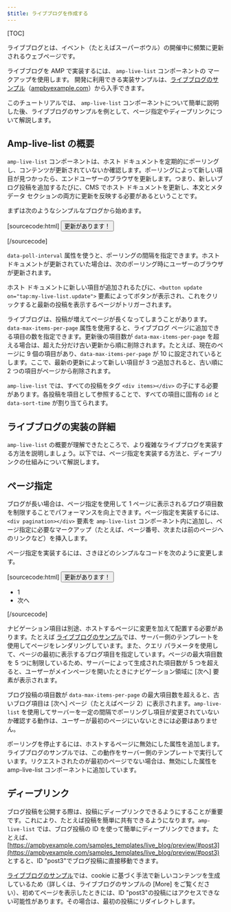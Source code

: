 ```yaml
---
$title: ライブブログを作成する
---
```


[TOC]

ライブブログとは、イベント（たとえばスーパーボウル）の開催中に頻繁に更新されるウェブページです。

ライブブログを AMP で実装するには、 `amp-live-list` コンポーネントの マークアップを使用します。 開発に利用できる実装サンプルは、[ライブブログのサンプル](https://www.ampbyexample.com/samples_templates/live_blog/)（[ampbyexample.com](https://www.ampbyexample.com)）から入手できます。

このチュートリアルでは、 `amp-live-list` コンポーネントについて簡単に説明した後、ライブブログのサンプルを例として、ページ指定やディープリンクについて解説します。

## Amp-live-list の概要

`amp-live-list` コンポーネントは、ホスト ドキュメントを定期的にポーリングし、コンテンツが更新されていないか確認します。ポーリングによって新しい項目が見つかったら、エンドユーザーのブラウザを更新します。つまり、新しいブログ投稿を追加するたびに、CMS でホスト ドキュメントを更新し、本文とメタデータ セクションの両方に更新を反映する必要があるということです。

まずは次のようなシンプルなブログから始めます。

[sourcecode:html]
<amp-live-list id="my-live-list" data-poll-interval="15000" data-max-items-per-page="5">
    <button update on="tap:my-live-list.update">更新があります！</button>
    <div items></div>
</amp-live-list>
[/sourcecode]

`data-poll-interval` 属性を使うと、ポーリングの間隔を指定できます。ホスト ドキュメントが更新されていた場合は、次のポーリング時にユーザーのブラウザが更新されます。

ホスト ドキュメントに新しい項目が追加されるたびに、`<button update on="tap:my-live-list.update">` 要素によってボタンが表示され、これをクリックすると最新の投稿を表示するページがトリガーされます。

ライブブログは、投稿が増えてページが長くなってしまうことがあります。`data-max-items-per-page` 属性を使用すると、ライブブログ ページに追加できる項目の数を指定できます。更新後の項目数が `data-max-items-per-page` を超える場合は、超えた分だけ古い更新から順に削除されます。たとえば、現在のページに 9 個の項目があり、`data-max-items-per-page` が 10 に設定されているとします。ここで、最新の更新によって新しい項目が 3 つ追加されると、古い順に 2 つの項目がページから削除されます。

`amp-live-list` では、すべての投稿をタグ `<div items></div>` の子にする必要があります。各投稿を項目として参照することで、すべての項目に固有の `id` と `data-sort-time` が割り当てられます。

## ライブブログの実装の詳細

`amp-live-list` の概要が理解できたところで、より複雑なライブブログを実装する方法を説明しましょう。以下では、ページ指定を実装する方法と、ディープリンクの仕組みについて解説します。

## ページ指定

ブログが長い場合は、ページ指定を使用して 1 ページに表示されるブログ項目数を制限することでパフォーマンスを向上できます。ページ指定を実装するには、`<div pagination></div>` 要素を `amp-live-list` コンポーネント内に追加し、ページ指定に必要なマークアップ（たとえば、ページ番号、次または前のページへのリンクなど）を挿入します。

ページ指定を実装するには、さきほどのシンプルなコードを次のように変更します。

[sourcecode:html]
<amp-live-list id="my-live-list" data-poll-interval="15000" data-max-items-per-page="5">
    <button update on="tap:my-live-list.update">更新があります！</button>
    <div items></div>
    <div pagination>
    <nav>
        <ul>
            <li>1</li>
            <li>次へ</li>
        </ul>
    </nav>
    </div>
</amp-live-list>
[/sourcecode]

ナビゲーション項目は別途、ホストするページに変更を加えて配置する必要があります。たとえば [ライブブログのサンプル](https://www.ampbyexample.com/samples_templates/live_blog/)では、サーバー側のテンプレートを使用してページをレンダリングしています。また、クエリ パラメータを使用して、ページの最初に表示するブログ項目を指定しています。ページの最大項目数を 5 つに制限しているため、サーバーによって生成された項目数が 5 つを超えると、ユーザーがメインページを開いたときにナビゲーション領域に [次へ] 要素が表示されます。

<amp-img src="/static/img/liveblog-pagination.png" alt="Live blog pagination" height="526" width="300"></amp-img>

ブログ投稿の項目数が `data-max-items-per-page` の最大項目数を超えると、古いブログ項目は [次へ] ページ（たとえばページ 2）に表示されます。`amp-live-list` を使用してサーバーを一定の間隔でポーリングし項目が変更されていないか確認する動作は、ユーザーが最初のページにいないときには必要はありません。

ポーリングを停止するには、ホストするページに無効にした属性を追加します。ライブブログのサンプルでは、この動作をサーバー側のテンプレートで実行しています。リクエストされたのが最初のページでない場合は、無効にした属性を amp-live-list コンポーネントに追加しています。

## ディープリンク

ブログ投稿を公開する際は、投稿にディープリンクできるようにすることが重要です。これにより、たとえば投稿を簡単に共有できるようになります。`amp-live-list` では、ブログ投稿の ID を使って簡単にディープリンクできます。たとえば、[https://ampbyexample.com/samples_templates/live_blog/preview/#post3](https://ampbyexample.com/samples_templates/live_blog/preview/#post3) とすると、ID "post3"でブログ投稿に直接移動できます。

[ライブブログのサンプル](https://www.ampbyexample.com/samples_templates/live_blog/)では、cookie に基づく手法で新しいコンテンツを生成しているため（詳しくは、ライブブログのサンプルの [More] をご覧ください）、初めてページを表示したときには、ID "post3"の投稿にはアクセスできない可能性があります。その場合は、最初の投稿にリダイレクトします。
